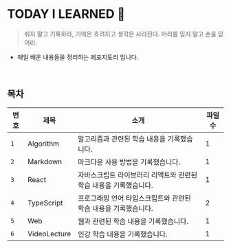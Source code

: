 # TODAY I LEARNED 📝

> 쉬지 말고 기록하라, 기억은 흐려지고 생각은 사라진다. 머리를 믿지 말고 손을 믿어라.

- 매일 배운 내용들을 정리하는 레포지토리 입니다.

<br>

## 목차
|번호|제목|소개|파일 수|
|---|---|---|-----|
|`1`|Algorithm|알고리즘과 관련된 학습 내용을 기록했습니다.|1|
|`2`|Markdown|마크다운 사용 방법을 기록했습니다.|1|
|`3`|React|자바스크립트 라이브러리 리액트와 관련된 학습 내용을 기록했습니다.|1|
|`4`|TypeScript|프로그래밍 언어 타입스크립트와 관련된 학습 내용을 기록했습니다.|2|
|`5`|Web|웹과 관련된 학습 내용을 기록했습니다.|1|
|`6`|VideoLecture|인강 학습 내용을 기록했습니다.|1|
